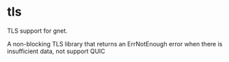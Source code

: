 # tls
TLS support for gnet.

A non-blocking TLS library that returns an ErrNotEnough error when there is insufficient data, not support QUIC